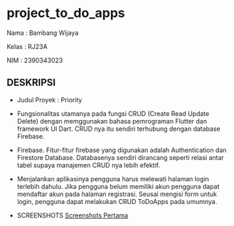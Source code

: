 # project_to_do_apps

Nama : Bambang Wijaya

Kelas : RJ23A

NIM : 2390343023

## DESKRIPSI

- Judul Proyek : Priority

- Fungsionalitas utamanya pada fungsi CRUD (Create Read Update Delete) dengan memggunakan bahasa pemrograman Flutter dan framework UI Dart.
  CRUD nya itu sendiri terhubung dengan database Firebase.

- Firebase. Fitur-fitur firebase yang digunakan adalah Authentication dan Firestore Database.
  Databasenya sendiri dirancang seperti relasi antar tabel supaya manajemen CRUD nya lebih efektif.

- Menjalankan aplikasinya pengguna harus melewati halaman login terlebih dahulu. Jika pengguna belum memiliki akun
  pengguna dapat mendaftar akun pada halaman registrasi. Seusai mengisi form untuk login, pengguna dapat melakukan
  CRUD ToDoApps pada umumnya.

- SCREENSHOTS [Screenshots Pertama](assets/screenshots/image_1.jpg)

